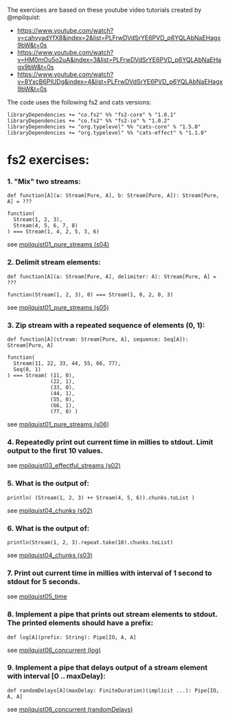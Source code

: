 The exercises are based on these youtube video tutorials created by @mpilquist:
- https://www.youtube.com/watch?v=cahvyadYfX8&index=2&list=PLFrwDVdSrYE6PVD_p6YQLAbNaEHagx9bW&t=0s
- https://www.youtube.com/watch?v=HM0mOu5o2uA&index=3&list=PLFrwDVdSrYE6PVD_p6YQLAbNaEHagx9bW&t=0s
- https://www.youtube.com/watch?v=8YxcB6PIUDg&index=4&list=PLFrwDVdSrYE6PVD_p6YQLAbNaEHagx9bW&t=0s

The code uses the following fs2 and cats versions:
```
libraryDependencies += "co.fs2" %% "fs2-core" % "1.0.1"
libraryDependencies += "co.fs2" %% "fs2-io" % "1.0.2"
libraryDependencies += "org.typelevel" %% "cats-core" % "1.5.0"
libraryDependencies += "org.typelevel" %% "cats-effect" % "1.1.0"
```
# fs2 exercises:

### 1. "Mix" two streams:
```
def function[A](a: Stream[Pure, A], b: Stream[Pure, A]): Stream[Pure, A] = ???

function(
  Stream(1, 2, 3),
  Stream(4, 5, 6, 7, 8)
) === Stream(1, 4, 2, 5, 3, 6)
```
see [mpilquist01_pure_streams (s04)](src/main/scala/io/parseq/examples/fs2/mpilquist01_pure_streams.scala)

### 2. Delimit stream elements:
```
def function[A](a: Stream[Pure, A], delimiter: A): Stream[Pure, A] = ???

function(Stream(1, 2, 3), 0) === Stream(1, 0, 2, 0, 3)
```
see [mpilquist01_pure_streams (s05)](src/main/scala/io/parseq/examples/fs2/mpilquist01_pure_streams.scala)

### 3. Zip stream with a repeated sequence of elements (0, 1):
```
def function[A](stream: Stream[Pure, A], sequence: Seq[A]): Stream[Pure, A]

function(
  Stream(11, 22, 33, 44, 55, 66, 77),
  Seq(0, 1)
) === Stream( (11, 0),
              (22, 1),
              (33, 0),
              (44, 1),
              (55, 0),
              (66, 1),
              (77, 0) )
```
see [mpilquist01_pure_streams (s06)](src/main/scala/io/parseq/examples/fs2/mpilquist01_pure_streams.scala)

### 4. Repeatedly print out current time in millies to stdout. Limit output to the first 10 values.
see [mpilquist03_effectful_streams (s02)](src/main/scala/io/parseq/examples/fs2/mpilquist03_effectful_streams.scala)

### 5. What is the output of:
```
println( (Stream(1, 2, 3) ++ Stream(4, 5, 6)).chunks.toList )
```
see [mpilquist04_chunks (s02)](src/main/scala/io/parseq/examples/fs2/mpilquist04_chunks.scala)

### 6. What is the output of:
```
println(Stream(1, 2, 3).repeat.take(10).chunks.toList)
```
see [mpilquist04_chunks (s03)](src/main/scala/io/parseq/examples/fs2/mpilquist04_chunks.scala)

### 7. Print out current time in millies with interval of 1 second to stdout for 5 seconds.
see [mpilquist05_time](src/main/scala/io/parseq/examples/fs2/mpilquist05_time.scala)

### 8. Implement a pipe that prints out stream elements to stdout. The printed elements should have a prefix:
```
def log[A](prefix: String): Pipe[IO, A, A]
```
see [mpilquist06_concurrent (log)](src/main/scala/io/parseq/examples/fs2/mpilquist06_concurrent.scala)

### 9. Implement a pipe that delays output of a stream element with interval [0 .. maxDelay):
```
def randomDelays[A](maxDelay: FiniteDuration)(implicit ...): Pipe[IO, A, A]
```
see [mpilquist06_concurrent (randomDelays)](src/main/scala/io/parseq/examples/fs2/mpilquist06_concurrent.scala)
